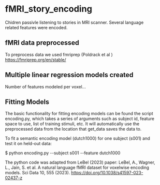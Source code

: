 # fMRI_story_encoding

Chidren passivle listening to stories in MRI scanner.
Several language related features were encoded. 

## fMRI data preprocessed

To preprocess data we used fmriprep (Poldrack et al ) https://fmriprep.org/en/stable/

## Multiple linear regression models created

Number of features modeled per voxel... 


## Fitting Models

The basic functionality for fitting encoding models can be found the script encoding.py, which takes a series of arguments such as subject id, feature space to use, list of training stimuli, etc. It will automatically use the preprocessed data from the location that get_data saves the data to.

To fit a semantic encoding model (dutch1000) for one subject (s001) and test it on held-out data:


$ python encoding.py --subject s001 --feature dutch1000


The python code was adapted from LeBel (2023) paper:
LeBel, A., Wagner, L., Jain, S. et al. A natural language fMRI dataset for voxelwise encoding models. Sci Data 10, 555 (2023). https://doi.org/10.1038/s41597-023-02437-z



